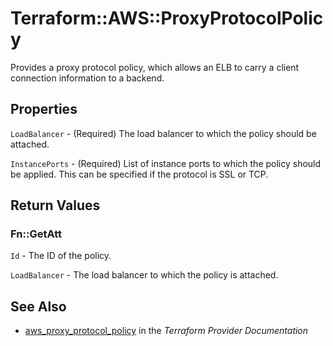 # Terraform::AWS::ProxyProtocolPolicy

Provides a proxy protocol policy, which allows an ELB to carry a client connection information to a backend.

## Properties

`LoadBalancer` - (Required) The load balancer to which the policy should be attached.

`InstancePorts` - (Required) List of instance ports to which the policy should be applied. This can be specified if the protocol is SSL or TCP.


## Return Values

### Fn::GetAtt

`Id` - The ID of the policy.

`LoadBalancer` - The load balancer to which the policy is attached.

## See Also

* [aws_proxy_protocol_policy](https://www.terraform.io/docs/providers/aws/r/proxy_protocol_policy.html) in the _Terraform Provider Documentation_